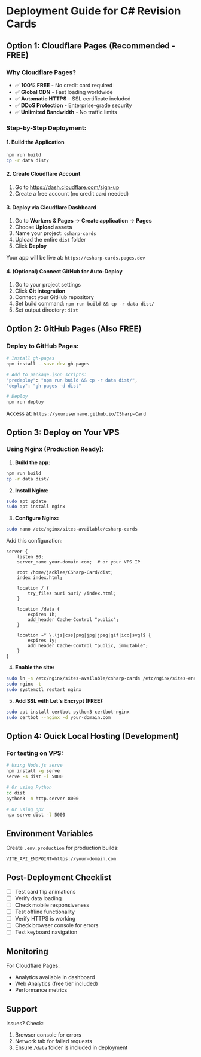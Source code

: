 # Deployment Guide for C# Revision Cards

## Option 1: Cloudflare Pages (Recommended - FREE)

### Why Cloudflare Pages?
- ✅ **100% FREE** - No credit card required
- ✅ **Global CDN** - Fast loading worldwide
- ✅ **Automatic HTTPS** - SSL certificate included
- ✅ **DDoS Protection** - Enterprise-grade security
- ✅ **Unlimited Bandwidth** - No traffic limits

### Step-by-Step Deployment:

#### 1. Build the Application
```bash
npm run build
cp -r data dist/
```

#### 2. Create Cloudflare Account
1. Go to https://dash.cloudflare.com/sign-up
2. Create a free account (no credit card needed)

#### 3. Deploy via Cloudflare Dashboard
1. Go to **Workers & Pages** → **Create application** → **Pages**
2. Choose **Upload assets**
3. Name your project: `csharp-cards`
4. Upload the entire `dist` folder
5. Click **Deploy**

Your app will be live at: `https://csharp-cards.pages.dev`

#### 4. (Optional) Connect GitHub for Auto-Deploy
1. Go to your project settings
2. Click **Git integration**
3. Connect your GitHub repository
4. Set build command: `npm run build && cp -r data dist/`
5. Set output directory: `dist`

## Option 2: GitHub Pages (Also FREE)

### Deploy to GitHub Pages:
```bash
# Install gh-pages
npm install --save-dev gh-pages

# Add to package.json scripts:
"predeploy": "npm run build && cp -r data dist/",
"deploy": "gh-pages -d dist"

# Deploy
npm run deploy
```

Access at: `https://yourusername.github.io/CSharp-Card`

## Option 3: Deploy on Your VPS

### Using Nginx (Production Ready):

1. **Build the app:**
```bash
npm run build
cp -r data dist/
```

2. **Install Nginx:**
```bash
sudo apt update
sudo apt install nginx
```

3. **Configure Nginx:**
```bash
sudo nano /etc/nginx/sites-available/csharp-cards
```

Add this configuration:
```nginx
server {
    listen 80;
    server_name your-domain.com;  # or your VPS IP
    
    root /home/jacklee/CSharp-Card/dist;
    index index.html;
    
    location / {
        try_files $uri $uri/ /index.html;
    }
    
    location /data {
        expires 1h;
        add_header Cache-Control "public";
    }
    
    location ~* \.(js|css|png|jpg|jpeg|gif|ico|svg)$ {
        expires 1y;
        add_header Cache-Control "public, immutable";
    }
}
```

4. **Enable the site:**
```bash
sudo ln -s /etc/nginx/sites-available/csharp-cards /etc/nginx/sites-enabled/
sudo nginx -t
sudo systemctl restart nginx
```

5. **Add SSL with Let's Encrypt (FREE):**
```bash
sudo apt install certbot python3-certbot-nginx
sudo certbot --nginx -d your-domain.com
```

## Option 4: Quick Local Hosting (Development)

### For testing on VPS:
```bash
# Using Node.js serve
npm install -g serve
serve -s dist -l 5000

# Or using Python
cd dist
python3 -m http.server 8000

# Or using npx
npx serve dist -l 5000
```

## Environment Variables

Create `.env.production` for production builds:
```env
VITE_API_ENDPOINT=https://your-domain.com
```

## Post-Deployment Checklist

- [ ] Test card flip animations
- [ ] Verify data loading
- [ ] Check mobile responsiveness
- [ ] Test offline functionality
- [ ] Verify HTTPS is working
- [ ] Check browser console for errors
- [ ] Test keyboard navigation

## Monitoring

For Cloudflare Pages:
- Analytics available in dashboard
- Web Analytics (free tier included)
- Performance metrics

## Support

Issues? Check:
1. Browser console for errors
2. Network tab for failed requests
3. Ensure `/data` folder is included in deployment